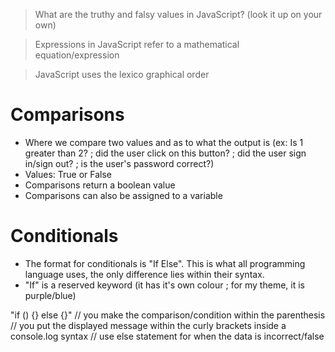 > What are the truthy and falsy values in JavaScript? (look it up on your own)

> Expressions in JavaScript refer to a mathematical equation/expression

> JavaScript uses the lexico graphical order

# Comparisons

- Where we compare two values and as to what the output is (ex: Is 1 greater than 2? ; did the user click on this button? ; did the user sign in/sign out? ; is the user's password correct?)
- Values: True or False
- Comparisons return a boolean value
- Comparisons can also be assigned to a variable

# Conditionals

- The format for conditionals is "If Else". This is what all programming language uses, the only difference lies within their syntax.
- "If" is a reserved keyword (it has it's own colour ; for my theme, it is purple/blue)

"if () {} else {}"
// you make the comparison/condition within the parenthesis
// you put the displayed message within the curly brackets inside a console.log syntax
// use else statement for when the data is incorrect/false
